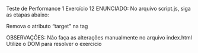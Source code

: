 Teste de Performance 1
Exercício 12
ENUNCIADO:
No arquivo script.js, siga as etapas abaixo:

Remova o atributo “target” na tag <a>

OBSERVAÇÕES:
Não faça as alterações manualmente no arquivo index.html
Utilize o DOM para resolver o exercício
